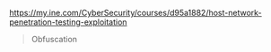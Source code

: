 https://my.ine.com/CyberSecurity/courses/d95a1882/host-network-penetration-testing-exploitation

> Obfuscation